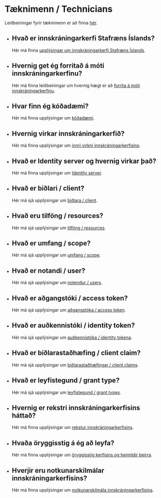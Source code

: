 # Tæknimenn / Technicians
Leiðbeiningar fyrir tæknimenn er að finna [hér](#leiðbeiningar-fyrir-tæknimenn).

- ## Hvað er innskráningarkerfi Stafræns Íslands?
  Hér má finna [upplýsingar um innskráningarkerfi Stafræns Íslands]().

- ## Hvernig get ég forritað á móti innskráningarkerfinu?
  Hér má finna leiðbeiningar um hvernig hægt er að [forrita á móti innskráningarkerfinu](#forritun-á-móti-innskráningarkerfinu).

- ## Hvar finn ég kóðadæmi?
  Hér má finna upplýsingar um [kóðadæmi](../information/technicians.md).

- ## Hvernig virkar innskráningarkerfið?
  Hér má finna upplýsingar um [innri virkni innskráningarkerfisins](../information/technicians.md).

- ## Hvað er Identity server og hvernig virkar það?
  Hér má finna upplýsingar um [Identity server](../information/technicians.md).

- ## Hvað er biðlari / client?
  Hér má sjá upplýsingar um [biðlara / client](../instructions/client/README.md).

- ## Hvað eru tilföng / resources?
  Hér má sjá upplýsingar um [tilföng / resources](../instructions/resources/api-resources.md).

- ## Hvað er umfang / scope?
  Hér má sjá upplýsingar um [umfang / scope](../instructions/resources/api-scopes.md).

- ## Hvað er notandi / user?
  Hér má sjá upplýsingar um [notendur / users](../instructions/users/README.md).

- ## Hvað er aðgangstóki / access token?
  Hér má sjá upplýsingar um [aðgangstóka / access token](../instructions/concepts.md#access-token).

- ## Hvað er auðkennistóki / identity token?
  Hér má sjá upplýsingar um [auðkennistóka / identity tokena](../instructions/concepts.md#identity-token).

- ## Hvað er biðlarastaðhæfing / client claim?
  Hér má sjá upplýsingar um [biðlarastaðhæfingar / client claims](../instructions/concepts.md#claims).

- ## Hvað er leyfistegund / grant type?
  Hér má sjá upplýsingar um [leyfistegund / grant types](../instructions/concepts.md#grant-type).

- ## Hvernig er rekstri innskráningarkerfisins háttað?
  Hér má finna upplýsingar um [rekstur innskráningarkerfisins](../information/technicians.md).

- ## Hvaða öryggisstig á ég að leyfa?
  Hér má finna upplýsingar um [öryggisstig kerfisins og heimildir þeirra](../instructions/concepts.md#security-level).

- ## Hverjir eru notkunarskilmálar innskráningarkerfisins?
  Hér má finna upplýsingar um [notkunarskilmála innskráningarkerfisins](../instructions/terms.md).
